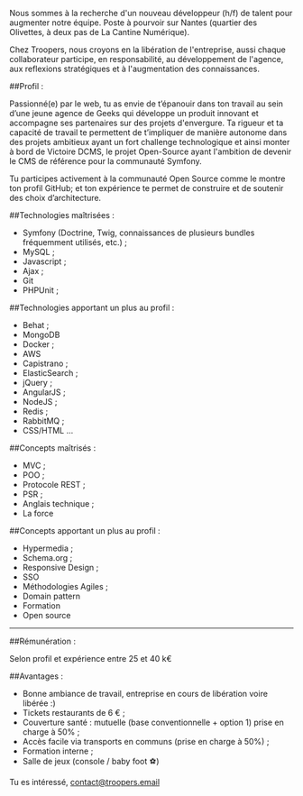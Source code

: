 Nous sommes à la recherche d'un nouveau développeur (h/f) de talent pour augmenter notre équipe. Poste  à pourvoir sur Nantes (quartier des Olivettes, à deux pas de La Cantine Numérique).

Chez Troopers, nous croyons en la libération de l'entreprise, aussi chaque collaborateur participe,  en responsabilité,  au développement de l'agence, aux reflexions  stratégiques  et à l'augmentation des connaissances.

##Profil :

Passionné(e) par le web, tu as envie de t’épanouir dans ton travail au sein d’une jeune agence de Geeks qui développe un produit innovant et accompagne ses partenaires sur des projets d'envergure. Ta rigueur et ta capacité de travail te permettent de t’impliquer de manière autonome dans des projets ambitieux ayant un fort challenge technologique et ainsi monter à bord de Victoire DCMS, le projet Open-Source ayant l'ambition de devenir le CMS de référence pour la communauté Symfony. 

Tu participes activement à la communauté Open Source comme le montre ton profil  GitHub; et ton expérience te permet de construire et de soutenir des choix d’architecture.

##Technologies maîtrisées :

- Symfony (Doctrine, Twig, connaissances de plusieurs bundles fréquemment utilisés, etc.) ;
- MySQL ;
- Javascript ;
- Ajax ;
- Git
- PHPUnit ;

##Technologies apportant un plus au profil :

- Behat ;
- MongoDB
- Docker ;
- AWS
- Capistrano ;
- ElasticSearch ;
- jQuery ;
- AngularJS ;
- NodeJS ;
- Redis ;
- RabbitMQ ;
- CSS/HTML ...

##Concepts maîtrisés :

- MVC ;
- POO ;
- Protocole REST ;
- PSR ;
- Anglais technique ;
- La force

##Concepts apportant un plus au profil :

- Hypermedia ;
- Schema.org ;
- Responsive Design ;
- SSO
- Méthodologies Agiles ;
- Domain pattern
- Formation
- Open source

---

##Rémunération :

Selon profil et expérience entre 25 et 40 k€

##Avantages :

- Bonne ambiance de travail, entreprise en cours de libération voire libérée :)
- Tickets restaurants de 6 € ;
- Couverture santé : mutuelle (base conventionnelle + option 1) prise en charge à 50% ;
- Accès facile via transports en communs (prise en charge à 50%) ;
- Formation interne ;
- Salle de jeux (console / baby foot :soccer:)

Tu es intéressé, contact@troopers.email
